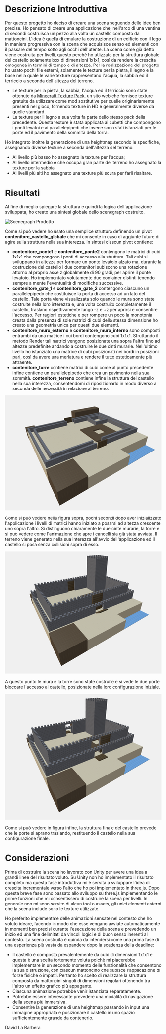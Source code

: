 # Descrizione Introduttiva

Per questo progetto ho deciso di creare una scena seguendo delle idee ben precise. Ho pensato di creare una applicazione che, nell'arco di una ventina di secondi costruisca un pezzo alla volta un castello composto da mattoncini. L'idea è quella di emulare la costruzione di un edificio con il lego in maniera progressiva con la scena che acquisisce senso ed elementi con il passare del tempo sotto agli occhi dell'utente. La scena come già detto viene costruita per livelli, questo perchè ho utlizzato per la struttura globale del castello solamente box di dimensioni 1x1x1, così da rendere la crescita omogenea in termini di tempo e di altezza.
Per la realizzazione del progetto ho usato pochi file esterni, solamente le texture per la pietra, il legno e la base nella quale le varie texture rappresentano l'acqua, la sabbia ed il terriccio a seconda dell'altezza del terreno.
 - Le texture per la pietra, la sabbia, l'acqua ed il terriccio sono state ottenute da [Minecraft Texture Pack](http://www.minecrafttexturepacks.com/), un sito web che fornisce texture gratuite da utilizzare come mod sostitutive per quelle originariamente presenti nel gioco, fornendo texture in HD e generalmente diverse da quelle standard.
 - La texture per il legno a sua volta fa parte dello stesso pack della precedente. Questa texture è stata applicata ai cubetti che compongono i ponti levatoi e ai parallelepipedi che invece sono stati istanziati per le porte ed il pavimento della sommità della torra.

 Ho integrato inoltre la generazione di una heightmap secondo le specifiche, assegnando diverse texture a seconda dell'altezza del terreno:
 -  Al livello più basso ho assegnato la texture per l'acqua;
 - Al livello intermedio e che occupa gran parte del terreno ho assegnato la texture per la sabbia;
 - Ai livelli più alti ho assegnato una texture più scura per farli risaltare.

# Risultati

Al fine di meglio spiegare la struttura e quindi la logica dell'applicazione sviluppata, ho creato una sintesi globale dello scenegraph costruito.

![Scenegraph Prodotto](https://github.com/DIMA-UniversityOfUdine/cubes-david-la-barbera/blob/master/images/scenegraph_definitivo.png)

Come si può vedere ho usato una semplice struttura definendo un pivot **contenitore_castello_globale** che mi consente in caso di aggiunte future di agire sulla struttura nella sua interezza. In sintesi ciascun pivot contiene:
- **contenitore_ponte1** e **contenitore_ponte2** contengono le matrici di cubi 1x1x1 che compongono i ponti di accesso alla struttura. Tali cubi si sviluppano in altezza per formare un ponte levatoio alzato ma, durante la costruzione del castello i due contenitori subiscono una rotazione attorno al proprio asse z globalmente di 90 gradi, per aprire il ponte levatoio. Ho implementato volutamente due container distinti tenendo sempre a mente l'eventualità di modifiche successive.
-  **contenitore_gate_1** e **contenitore_gate_2** contengono ciascuno un parallelepipedo che costituisce la porta di accesso ad un lato del castello. Tale porta viene visualizzata solo quando le mura sono state costruite nella loro interezza e, una volta costruito completamente il castello, traslano rispettivamente lungo -z e +z per aprirsi e consentire l'accesso. Per ragioni estetiche e per rompere un poco la monotonia creata dalla presenza di sole matrici di cubi della stessa dimensione ho creato una geometria unica per questi due elementi.
- **contenitore_muro_esterno** e **contenitore_muro_interno** sono composti entrambi da una matrice i cui bordi contengono cubi 1x1x1. Sfruttando il metodo Render tali matrici vengono posizionate una sopra l'altra fino ad altezze predefinite andando a costruire le due cinti murarie. Nell'ultimo livello ho istanziato una matrice di cubi posizionati nei bordi in posizioni pari, così da avere una merlatura e rendere il tutto esteticamente più attraente.
- **contenitore_torre** contiene matrici di cubi come al punto precedente infine contiene un parallelepipedo che crea un pavimento nella sua sommità.
**contenitore_terreno** contiene infine la struttura del castello nella sua interezza, consentendomi di riposizionarlo in modo diverso a seconda delle necessità in relazione al terreno.

![Risultato in Costruzione](https://github.com/DIMA-UniversityOfUdine/cubes-david-la-barbera/blob/master/images/risultato_in_costruzione.png?raw=true)

Come si può vedere nella figura sopra, pochi secondi dopo aver inizializzato l'applicazione i livelli di matrici hanno iniziato a posarsi ad altezza crescente uno sopra l'altro. Si distinguono chiaramente le due cinte murarie, la torre e si può vedere come l'animazione che apre i cancelli sia già stata avviata. Il terreno viene generato nella sua interezza all'avvio dell'applicazione ed il castello si posa senza collisioni sopra di esso.

![Risultato con Porte Chiuse](https://github.com/DIMA-UniversityOfUdine/cubes-david-la-barbera/blob/master/images/risultato_porte_chiuse.png?raw=true)

A questo punto le mura e la torre sono state costruite e si vede le due porte bloccare l'accesso al castello, posizionate nella loro configurazione iniziale.

![Risultato Finale](https://github.com/DIMA-UniversityOfUdine/cubes-david-la-barbera/blob/master/images/risultato.png?raw=true)

Come si può vedere in figura infine, la struttura finale del castello prevede che le porte si aprano traslando, restituendo il castello nella sua configurazione finale.

# Considerazioni

Prima di costruire la scena ho lavorato con Unity per avere una idea a grandi linee del risultato voluto. Su Unity non ho implementato il risultato completo ma questa fase introduttiva mi è servita a sviluppare l'idea di crescita incrementale verso l'alto che ho poi implementato in three.js.
Dopo questa breve fase sono passato allo sviluppo su three.js implementando le prime funzioni che mi consentissero di costruire la scena per livelli. In generale non mi sono servito di alcun tool o assets, gli unici elementi esterni che la scena include sono le texture utilizzate.

Ho preferito implementare delle animazioni sensate nel contesto che ho voluto ideare, facendo in modo che esse vengano avviate automaticamente in momenti ben precisi durante l'esecuzione della scena e prevedendo un inizio ed una fine delimitati da vincoli logici e di buon senso inerenti al contesto. La scena costruita è quinda da intendersi come una prima fase di una esperienza più vasta da espandere dopo la scadenza della deadline:
- Il castello è composto prevalentemente da cubi di dimensioni 1x1x1 e questa è una scelta fortemente voluta poichè mi piacerebbe implementare in un secondo momento delle funzionalità che consentono la sua distruzione, con ciascun mattoncino che subisce l'applicazione di forze fisiche o impatti. Pertanto ho scelto di realizzare la struttura composta da mattoncini singoli di dimensioni regolari ottenendo tra l'altro un effetto grafico più appagante.
- Ciascuna animazione potrebbe venir istanziata separatamente.
- Potrebbe essere interessante prevedere una modalità di navigazione della scena più immersiva.
- Consentire la generazione di una heightmap passando in input una immagine appropriata e posizionare il castello in uno spazio sufficientemente grande da contenerlo.

David La Barbera
